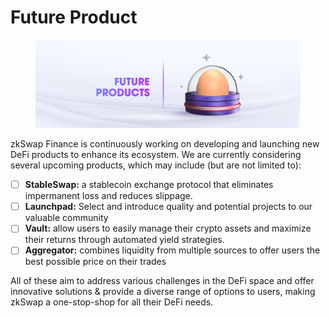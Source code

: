 # Future Product

<figure><img src="../.gitbook/assets/9.jpg" alt=""><figcaption></figcaption></figure>

zkSwap Finance is continuously working on developing and launching new DeFi products to enhance its ecosystem. We are currently considering several upcoming products, which may include (but are not limited to):

* [ ] **StableSwap:** a stablecoin exchange protocol that eliminates impermanent loss and reduces slippage.
* [ ] **Launchpad:** Select and introduce quality and potential projects to our valuable community
* [ ] **Vault:** allow users to easily manage their crypto assets and maximize their returns through automated yield strategies.
* [ ] **Aggregator:** combines liquidity from multiple sources to offer users the best possible price on their trades

All of these aim to address various challenges in the DeFi space and offer innovative solutions & provide a diverse range of options to users, making zkSwap a one-stop-shop for all their DeFi needs.
